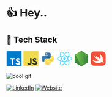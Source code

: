 # 👍 Hey..

## 👀 Tech Stack

<p>
  <img src="https://raw.githubusercontent.com/devicons/devicon/master/icons/typescript/typescript-original.svg" alt="typescript" width="40" height="40"/>
  <img src="https://raw.githubusercontent.com/devicons/devicon/master/icons/javascript/javascript-original.svg" alt="javascript" width="40" height="40"/>
  <img src="https://raw.githubusercontent.com/devicons/devicon/master/icons/python/python-original.svg" alt="python" width="40" height="40"/>
  <img src="https://raw.githubusercontent.com/devicons/devicon/master/icons/react/react-original.svg" alt="react" width="40" height="40"/>
  <img src="https://raw.githubusercontent.com/devicons/devicon/master/icons/nodejs/nodejs-original.svg" alt="nodejs" width="40" height="40"/>
  <img src="https://raw.githubusercontent.com/devicons/devicon/master/icons/swift/swift-original.svg" alt="swift" width="40" height="40"/>
</p>

<img src="https://media.giphy.com/media/v1.Y2lkPTc5MGI3NjExbXNuazlrM3NtMHNqaGh4eWt5c2w3MW4yejdqbjB3cHg3YnVhdThhaiZlcD12MV9naWZzX3NlYXJjaCZjdD1n/ckJF143W1gBS8Hk833/giphy.gif" alt="cool gif" width="300"/>

[![LinkedIn](https://img.shields.io/badge/Visit%20selimsertbas.com-LinkedIn-blue?style=for-the-badge&logo=linkedin&logoColor=white)](https://www.linkedin.com/in/aselimsertbas)
[![Website](https://img.shields.io/badge/Visit%20selimsertbas.com-LinkedIn-blue?style=for-the-badge&logo=linkedin&logoColor=white)](https://www.selimsertbas.com)
